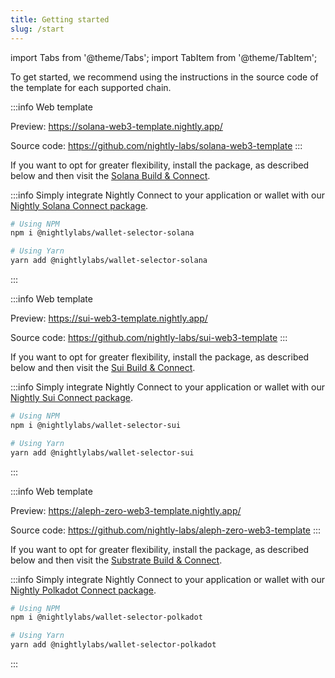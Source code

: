 ```yaml
---
title: Getting started
slug: /start
---
```


import Tabs from '@theme/Tabs';
import TabItem from '@theme/TabItem';

To get started, we recommend using the instructions in the source code of the template for each supported chain.

<Tabs>
<TabItem value="Solana" label="Solana">

:::info
Web template

Preview: https://solana-web3-template.nightly.app/

Source code: https://github.com/nightly-labs/solana-web3-template
:::

If you want to opt for greater flexibility, install the package, as described below and then visit the [Solana Build & Connect](./solana/connect.md).

:::info
Simply integrate Nightly Connect to your application or wallet with our [Nightly Solana Connect package](https://www.npmjs.com/package/@nightlylabs/wallet-selector-solana).

```bash
# Using NPM
npm i @nightlylabs/wallet-selector-solana

# Using Yarn
yarn add @nightlylabs/wallet-selector-solana

```

:::

</TabItem>

<TabItem value="Sui" label="Sui">

:::info
Web template

Preview: https://sui-web3-template.nightly.app/

Source code: https://github.com/nightly-labs/sui-web3-template
:::

If you want to opt for greater flexibility, install the package, as described below and then visit the [Sui Build & Connect](./sui/sui/connect).

:::info
Simply integrate Nightly Connect to your application or wallet with our [Nightly Sui Connect package](https://www.npmjs.com/package/@nightlylabs/wallet-selector-sui).

```bash
# Using NPM
npm i @nightlylabs/wallet-selector-sui

# Using Yarn
yarn add @nightlylabs/wallet-selector-sui
```

:::

</TabItem>

<TabItem value="Substrate" label="Substrate">

:::info
Web template

Preview: https://aleph-zero-web3-template.nightly.app/

Source code: https://github.com/nightly-labs/aleph-zero-web3-template
:::

If you want to opt for greater flexibility, install the package, as described below and then visit the [Substrate Build & Connect](./substrate/substrate/connect).

:::info
Simply integrate Nightly Connect to your application or wallet with our [Nightly Polkadot Connect package](https://www.npmjs.com/package/@nightlylabs/wallet-selector-polkadot).

```bash
# Using NPM
npm i @nightlylabs/wallet-selector-polkadot

# Using Yarn
yarn add @nightlylabs/wallet-selector-polkadot

```

:::

</TabItem>

</Tabs>
